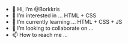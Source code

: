- 👋 Hi, I’m @Borkkris
- 👀 I’m interested in ... HTML + CSS
- 🌱 I’m currently learning ... HTML + CSS + JS
- 💞️ I’m looking to collaborate on ...
- 📫 How to reach me ...

<!---
Borkkris/Borkkris is a ✨ special ✨ repository because its `README.md` (this file) appears on your GitHub profile.
You can click the Preview link to take a look at your changes.
--->
